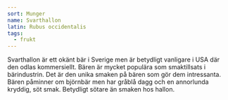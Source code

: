 ```yaml
---
sort: Munger
name: Svarthallon
latin: Rubus occidentalis
tags:
  - frukt
---
```


Svarthallon är ett okänt bär i Sverige men är betydligt vanligare i USA där den odlas kommersiellt. Bären är mycket populära som smaktillsats i bärindustrin. Det är den unika smaken på bären som gör dem intressanta. Bären påminner om björnbär men har gråblå dagg och en annorlunda kryddig, söt smak. Betydligt sötare än smaken hos hallon.
